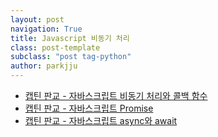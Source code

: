 ```yaml
---
layout: post
navigation: True
title: Javascript 비동기 처리
class: post-template
subclass: "post tag-python"
author: parkjju
---
```


-   [캡틴 판교 - 자바스크립트 비동기 처리와 콜백 함수](https://joshua1988.github.io/web-development/javascript/javascript-asynchronous-operation/)
-   [캡틴 판교 - 자바스크립트 Promise](https://joshua1988.github.io/web-development/javascript/promise-for-beginners/)
-   [캡틴 판교 - 자바스크립트 async와 await](https://joshua1988.github.io/web-development/javascript/js-async-await/)
